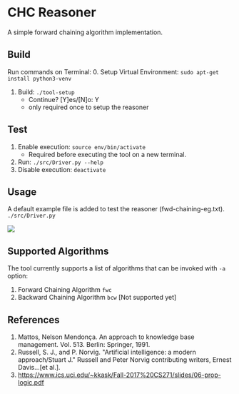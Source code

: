 # CHC Reasoner 
A simple forward chaining algorithm implementation.

## Build
Run commands on Terminal:
0. Setup Virtual Environment: `sudo apt-get install python3-venv`
1. Build: `./tool-setup`
   * Continue? [Y]es/[N]o: Y 
   * only required once to setup the reasoner
   
## Test
1. Enable execution: `source env/bin/activate`
   * Required before executing the tool on a new terminal.  
2. Run: `./src/Driver.py --help`
3. Disable execution: `deactivate`
    
## Usage

A default example file is added to test the reasoner (fwd-chaining-eg.txt). 
`./src/Driver.py`

![](resources/recorded-syslite.gif)

## Supported Algorithms
The tool currently supports a list of algorithms that can be invoked with `-a` option:

1. Forward Chaining Algorithm `fwc`  
2. Backward Chaining Algorithm `bcw` [Not supported yet]

## References
1. Mattos, Nelson Mendonça. An approach to knowledge base management. Vol. 513. Berlin: Springer, 1991.
2. Russell, S. J., and P. Norvig. "Artificial intelligence: a modern approach/Stuart J." Russell and Peter Norvig contributing writers, Ernest Davis...[et al.].
3.  https://www.ics.uci.edu/~kkask/Fall-2017%20CS271/slides/06-prop-logic.pdf


